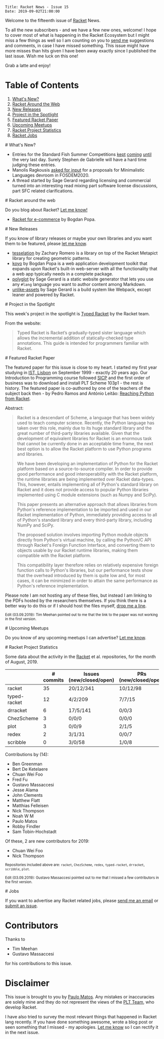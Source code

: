     Title: Racket News - Issue 15
    Date: 2019-09-02T21:00:00

Welcome to the fifteenth issue of [Racket](https://www.racket-lang.org) News. 

To all the new subscribers - and we have a few new ones, welcome! I hope to cover most of what is happening in the Racket Ecosystem but I might miss a few things as well so I am counting on you to [send me](mailto:pmatos@linki.tools) suggestions and comments, in case I have missed something. This issue might have more misses than hits given I have been away exactly since I published the last issue. Wish me luck on this one!

Grab a latte and enjoy!

# Table of Contents

1. [What's New?](#whatsnew)
2. [Racket Around the Web](#aroundtheweb)
3. [New Releases](#newreleases)
4. [Project in the Spotlight](#spotlight)
5. [Featured Racket Paper](#featuredpaper)
6. [Upcoming Meetups](#meetups)
7. [Racket Project Statistics](#stats)
8. [Racket Jobs](#jobs)

<div id='whatsnew'/>
# What's New?

* Entries for the Standard Fish Summer Competitions [kept](https://groups.google.com/d/msg/racket-users/5OCfPsAirs8/J6HqM2RVAwAJ) [coming](https://groups.google.com/d/msg/racket-users/bbQuQIwgScc/q_5k12n2AgAJ) [until](https://groups.google.com/d/msg/racket-users/Nw99GmP3ACs/Q2aBltCUDwAJ) the very last day. Surely Stephen de Gabrielle will have a hard time judging these entries.
* Manolis Ragkousis [asked for input](https://groups.google.com/d/msg/racket-users/-IBChW7G4jY/HHiTO5ROBAAJ) for a proposals for Minimalistic Languages devroom in FOSDEM2020.
* A thread started by Sage Gerard regarding licensing and commercial turned into an interesting read mixing part software license discussions, part SFC related clarifications.

<div id='aroundtheweb'/>
# Racket around the web

Do you blog about Racket? [Let me know!](mailto:pmatos@linki.tools)

* [Racket for e-commerce](https://defn.io/2019/08/20/racket-ecommerce/) by Bogdan Popa.

<div id='newreleases'/>
# New Releases

If you know of library releases or maybe your own libraries and you want them to be featured, please [let me know](mailto:pmatos@linki.tools).

* [tesselation](https://github.com/zkry/tessellation/) by Zachary Romero is a library on top of the Racket Metapict library for creating geometric patterns.
* [koyo](https://github.com/Bogdanp/koyo) by Bogdan Popa is a web application development toolkit that expands upon Racket's built-in web-server with all the functionality that a web app typically needs in a complete package.
* [polyglot](https://github.com/zyrolasting/polyglot) by Sage Gerard is a static website generator that lets you use any `#lang` language you want to author content among Markdown.
* [unlike-assets](https://github.com/zyrolasting/unlike-assets) by Sage Gerard is a build system like Webpack, except leaner and powered by Racket.

<div id='spotlight'/>
# Project in the Spotlight

This week's project in the spotlight is [Typed Racket](https://github.com/racket/typed-racket) by the Racket team. 

From the website:

> Typed Racket is Racket’s gradually-typed sister language which allows the incremental addition of statically-checked type annotations. This guide is intended for programmers familiar with Racket. 

<div id='featuredpaper'/>
# Featured Racket Paper

The featured paper for this issue is close to my heart. I started my first year studying in [IST, Lisbon](www.ist.utl.pt) on September 1999 - exactly 20 years ago. Our Introduction to Programming course followed [SICP](https://mitpress.mit.edu/sites/default/files/sicp/index.html) and the first order of business was to download and install PLT Scheme 103p1 - the rest is history. The featured paper is co-authored by one of the teachers of the subject back then - by Pedro Ramos and António Leitão: [Reaching Python from Racket](https://web.ist.utl.pt/antonio.menezes.leitao/ADA/documents/publications_docs/2014_ReachingPythonFromRacket.pdf).

Abstract:

> Racket is a descendant of Scheme, a language that has been widely used to teach computer science. Recently, the Python language has taken over this role, mainly due to its huge standard library and the great number of third-party libraries available. Given that the development of equivalent libraries for Racket is an enormous task that cannot be currently done in an acceptable time frame, the next best option is to allow the Racket platform to use Python programs and libraries.
> 
> We have been developing an implementation of Python for the Racket platform based on a source-to-source compiler. In order to provide good performance and good interoperability with the Racket platform, the runtime libraries are being implemented over Racket data-types. This, however, entails implementing all of Python's standard library on Racket and it does not provide access to popular Python libraries implemented using C module extensions (such as Numpy and SciPy).
> 
> This paper presents an alternative approach that allows libraries from Python's reference implementation to be imported and used in our Racket implementation of Python, immediately providing access to all of Python's standard library and every third-party library, including NumPy and SciPy.
> 
> The proposed solution involves importing Python module objects directly from Python's virtual machine, by calling the Python/C API through Racket's Foreign Function Interface, and converting them to objects usable by our Racket runtime libraries, making them compatible with the Racket platform.
> 
> This compatibility layer therefore relies on relatively expensive foreign function calls to Python's libraries, but our performance tests show that the overhead introduced by them is quite low and, for most cases, it can be minimized in order to attain the same performance as Python's reference implementation.

Please note I am not hosting any of these files, but instead I am linking to the PDFs hosted by the researchers themselves. If you think there is a better way to do this or if I should host the files myself, [drop me a line](mailto:pmatos@linki.tools).

<small>Edit (03.09.2019): Tim Meehan pointed out to me that the link to the paper was not working in the first version.</small>

<div id='meetups'/>
# Upcoming Meetups

Do you know of any upcoming meetups I can advertise? [Let me know](mailto:pmatos@linki.tools).

<div id='stats'/>
# Racket Project Statistics

Some data about the activity in the [Racket](https://github.com/racket) et al. repositories, for the month of August, 2019.

<!-- Repo racket -->
<!-- # Commits: 35 -->
<!-- Issues: 20/12/341 -->
<!-- PRs: 10/12/98 -->

<!-- Repo typed-racket -->
<!-- # Commits: 12 -->
<!-- Issues: 4/2/209 -->
<!-- PRs: 7/7/15 -->

<!-- Repo drracket -->
<!-- # Commits: 6 -->
<!-- Issues: 17/5/141 -->
<!-- PRs: 0/0/3 -->

<!-- Repo ChezScheme -->
<!-- # Commits: 3 -->
<!-- Issues: 0/0/0 -->
<!-- PRs: 0/0/0 -->

<!-- Repo plot -->
<!-- # Commits: 3 -->
<!-- Issues: 0/0/9 -->
<!-- PRs: 2/1/5 -->

<!-- Repo redex -->
<!-- # Commits: 2 -->
<!-- Issues: 3/1/31 -->
<!-- PRs: 0/0/7 -->

<!-- Repo scribble -->
<!-- # Commits: 0 -->
<!-- Issues: 3/0/58 -->
<!-- PRs: 1/0/8 -->

<div class="table-wrapper">
<table class="fl-table">
<thead>
<tr><th></th><th># commits</th><th>Issues (new/closed/open)</th><th>PRs (new/closed/open)</th></tr>
</thead>
<tr><td>racket</td><td>35</td>           <td>20/12/341</td>        <td>10/12/98</td></tr>
<tr><td>typed-racket</td><td>12</td>     <td>4/2/209</td>          <td>7/7/15</td></tr>
<tr><td>drracket</td><td>6</td>          <td>17/5/141</td>         <td>0/0/3</td></tr>
<tr><td>ChezScheme</td><td>3</td>        <td>0/0/0</td>            <td>0/0/0</td></tr>
<tr><td>plot</td><td>3</td>              <td>0/0/9</td>            <td>2/1/5</td></tr>
<tr><td>redex</td><td>2</td>             <td>3/1/31</td>           <td>0/0/7</td></tr>
<tr><td>scribble</td><td>0</td>          <td>3/0/58</td>           <td>1/0/8</td></tr>
</table>
</div>

Contributions by (14):

* Ben Greenman
* Bert De Ketelaere
* Chuan Wei Foo
* Fred Fu
* Gustavo Massaccesi
* Jesse Alama
* John Clements
* Matthew Flatt
* Matthias Felleisen
* Nick Thompson
* Noah W M
* Paulo Matos
* Robby Findler
* Sam Tobin-Hochstadt

Of these, 2 are new contributors for 2019:

* Chuan Wei Foo
* Nick Thompson

<small>Repositories included above are: `racket`, `ChezScheme`, `redex`, `typed-racket`, `drracket`, `scribble`, `plot`.</small>

<small>Edit (03.09.2019): Gustavo Massaccesi pointed out to me that I missed a few contributors in the first version.</small>

<div id='jobs'/>
# Jobs

If you want to advertise any Racket related jobs, please [send me an email](mailto:pmatos@linki.tools) or [submit an issue](https://gitlab.com/racket-news/racket-news.gitlab.io/issues).

# Contributors

Thanks to

* Tim Meehan
* Gustavo Massaccesi

for his contributions to this issue.

# Disclaimer

This issue is brought to you by [Paulo Matos](mailto:pmatos@linki.tools). Any mistakes or inaccuracies are solely mine and
they do not represent the views of the [PLT Team](http://www.racket-lang.org/team.html), who develop Racket.

I have also tried to survey the most relevant things that happened in Racket lang recently. If you have done something awesome, wrote a blog post or seen something that I missed - my apologies. [Let me know](mailto:pmatos@linki.tools) so I can rectify it in the next issue.
